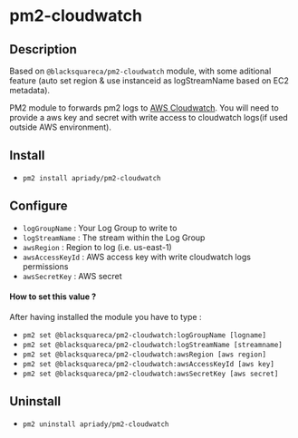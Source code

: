 # pm2-cloudwatch

## Description

Based on `@blacksquareca/pm2-cloudwatch` module, with some aditional feature (auto set region & use instanceid as logStreamName based on EC2 metadata).

PM2 module to forwards pm2 logs to [AWS Cloudwatch](https://aws.amazon.com/). You will need to provide a aws key and secret with write access to cloudwatch logs(if used outside AWS environment).

## Install

- `pm2 install apriady/pm2-cloudwatch`

## Configure

- `logGroupName` : Your Log Group to write to 
- `logStreamName` : The stream within the Log Group
- `awsRegion` : Region to log (i.e. us-east-1)
- `awsAccessKeyId` : AWS access key with write cloudwatch logs permissions
- `awsSecretKey` : AWS secret

#### How to set this value ?

 After having installed the module you have to type :
- `pm2 set @blacksquareca/pm2-cloudwatch:logGroupName [logname]`
- `pm2 set @blacksquareca/pm2-cloudwatch:logStreamName [streamname]`
- `pm2 set @blacksquareca/pm2-cloudwatch:awsRegion [aws region]`
- `pm2 set @blacksquareca/pm2-cloudwatch:awsAccessKeyId [aws key]`
- `pm2 set @blacksquareca/pm2-cloudwatch:awsSecretKey [aws secret]`



## Uninstall

- `pm2 uninstall apriady/pm2-cloudwatch`